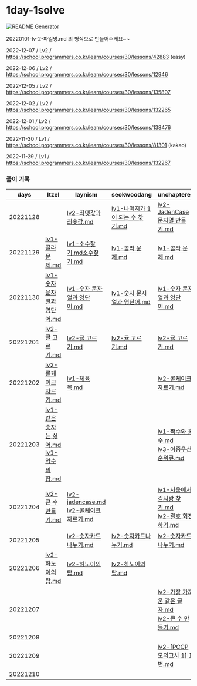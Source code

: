 # 1day-1solve

[![README Generator](https://github.com/Edint-worker/1day-1solve/actions/workflows/generate-readme.yaml/badge.svg)](https://github.com/Edint-worker/1day-1solve/actions/workflows/generate-readme.yaml)

20220101-lv-2-파일명.md 의 형식으로 만들어주세요~~

2022-12-07 / Lv2 / https://school.programmers.co.kr/learn/courses/30/lessons/42883 (easy)

2022-12-06 / Lv2 / https://school.programmers.co.kr/learn/courses/30/lessons/12946

2022-12-05 / Lv2 / https://school.programmers.co.kr/learn/courses/30/lessons/135807

2022-12-02 / Lv2 / https://school.programmers.co.kr/learn/courses/30/lessons/132265

2022-12-01 / Lv2 / https://school.programmers.co.kr/learn/courses/30/lessons/138476

2022-11-30 / Lv1 / https://school.programmers.co.kr/learn/courses/30/lessons/81301 (kakao)

2022-11-29 / Lv1 / https://school.programmers.co.kr/learn/courses/30/lessons/132267

### 풀이 기록

| days | Itzel | laynism | seokwoodang | unchaptered |
| ---- | ----- | ----- | ----- | ----- |
| 20221128 |  | [lv2-최댓값과 최솟값.md](https://github.com/Edint-worker/1day-1solve/blob/main/laynism/20221128-lv-2-%EC%B5%9C%EB%8C%93%EA%B0%92%EA%B3%BC%20%EC%B5%9C%EC%86%9F%EA%B0%92.md) | [lv1-나머지가 1이 되는 수 찾기.md](https://github.com/Edint-worker/1day-1solve/blob/main/seokwoodang/20221128-lv-1-%EB%82%98%EB%A8%B8%EC%A7%80%EA%B0%80%201%EC%9D%B4%20%EB%90%98%EB%8A%94%20%EC%88%98%20%EC%B0%BE%EA%B8%B0.md) | [lv2-JadenCase 문자열 만들기.md](https://github.com/Edint-worker/1day-1solve/blob/main/unchaptered/20221128-lv-2-JadenCase%20%EB%AC%B8%EC%9E%90%EC%97%B4%20%EB%A7%8C%EB%93%A4%EA%B8%B0.md) |
| 20221129 | [lv1-콜라 문제.md](https://github.com/Edint-worker/1day-1solve/blob/main/Itzel/20221129-lv-1-%EC%BD%9C%EB%9D%BC%20%EB%AC%B8%EC%A0%9C.md) | [lv1-소수찾기.md소수찾기.md](https://github.com/Edint-worker/1day-1solve/blob/main/laynism/20221129-lv-1-%EC%86%8C%EC%88%98%EC%B0%BE%EA%B8%B0.md%EC%86%8C%EC%88%98%EC%B0%BE%EA%B8%B0.md) | [lv1-콜라 문제.md](https://github.com/Edint-worker/1day-1solve/blob/main/seokwoodang/20221129-lv-1-%EC%BD%9C%EB%9D%BC%20%EB%AC%B8%EC%A0%9C.md) | [lv1-콜라 문제.md](https://github.com/Edint-worker/1day-1solve/blob/main/unchaptered/20221129-lv-1-%EC%BD%9C%EB%9D%BC%20%EB%AC%B8%EC%A0%9C.md) |
| 20221130 | [lv1-숫자 문자열과 영단어.md](https://github.com/Edint-worker/1day-1solve/blob/main/Itzel/20221130-lv-1-%EC%88%AB%EC%9E%90%20%EB%AC%B8%EC%9E%90%EC%97%B4%EA%B3%BC%20%EC%98%81%EB%8B%A8%EC%96%B4.md) | [lv1-숫자 문자열과 영단어.md](https://github.com/Edint-worker/1day-1solve/blob/main/laynism/20221130-lv-1-%EC%88%AB%EC%9E%90%20%EB%AC%B8%EC%9E%90%EC%97%B4%EA%B3%BC%20%EC%98%81%EB%8B%A8%EC%96%B4.md) | [lv1-숫자 문자열과 영단어.md](https://github.com/Edint-worker/1day-1solve/blob/main/seokwoodang/20221130-lv-1-%EC%88%AB%EC%9E%90%20%EB%AC%B8%EC%9E%90%EC%97%B4%EA%B3%BC%20%EC%98%81%EB%8B%A8%EC%96%B4.md) | [lv1-숫자 문자열과 영단어.md](https://github.com/Edint-worker/1day-1solve/blob/main/unchaptered/20221130-lv-1-%EC%88%AB%EC%9E%90%20%EB%AC%B8%EC%9E%90%EC%97%B4%EA%B3%BC%20%EC%98%81%EB%8B%A8%EC%96%B4.md) |
| 20221201 | [lv2-귤 고르기.md](https://github.com/Edint-worker/1day-1solve/blob/main/Itzel/20221201-lv-2-%EA%B7%A4%20%EA%B3%A0%EB%A5%B4%EA%B8%B0.md) | [lv2-귤 고르기.md](https://github.com/Edint-worker/1day-1solve/blob/main/laynism/20221201-lv-2-%EA%B7%A4%20%EA%B3%A0%EB%A5%B4%EA%B8%B0.md) | [lv2-귤 고르기.md](https://github.com/Edint-worker/1day-1solve/blob/main/seokwoodang/20221201-lv-2-%EA%B7%A4%20%EA%B3%A0%EB%A5%B4%EA%B8%B0.md) | [lv2-귤 고르기.md](https://github.com/Edint-worker/1day-1solve/blob/main/unchaptered/20221201-lv-2-%EA%B7%A4%20%EA%B3%A0%EB%A5%B4%EA%B8%B0.md) |
| 20221202 | [lv2-롤케이크 자르기.md](https://github.com/Edint-worker/1day-1solve/blob/main/Itzel/20221202-lv-2-%EB%A1%A4%EC%BC%80%EC%9D%B4%ED%81%AC%20%EC%9E%90%EB%A5%B4%EA%B8%B0.md) | [lv1-체육복.md](https://github.com/Edint-worker/1day-1solve/blob/main/laynism/20221202-lv-1-%EC%B2%B4%EC%9C%A1%EB%B3%B5.md) |  | [lv2-롤케이크 자르기.md](https://github.com/Edint-worker/1day-1solve/blob/main/unchaptered/20221202-lv-2-%EB%A1%A4%EC%BC%80%EC%9D%B4%ED%81%AC%20%EC%9E%90%EB%A5%B4%EA%B8%B0.md) |
| 20221203 | [lv1-같은 숫자는 싫어.md](https://github.com/Edint-worker/1day-1solve/blob/main/Itzel/20221203-lv-1-%EA%B0%99%EC%9D%80%20%EC%88%AB%EC%9E%90%EB%8A%94%20%EC%8B%AB%EC%96%B4.md)<br>[lv1-약수의 합.md](https://github.com/Edint-worker/1day-1solve/blob/main/Itzel/20221203-lv-1-%EC%95%BD%EC%88%98%EC%9D%98%20%ED%95%A9.md) |  |  | [lv1-짝수와 홀수.md](https://github.com/Edint-worker/1day-1solve/blob/main/unchaptered/20221203-lv-1-%EC%A7%9D%EC%88%98%EC%99%80%20%ED%99%80%EC%88%98.md)<br>[lv3-이중우선순위큐.md](https://github.com/Edint-worker/1day-1solve/blob/main/unchaptered/20221203-lv-3-%EC%9D%B4%EC%A4%91%EC%9A%B0%EC%84%A0%EC%88%9C%EC%9C%84%ED%81%90.md) |
| 20221204 | [lv2-큰 수 만들기.md](https://github.com/Edint-worker/1day-1solve/blob/main/Itzel/20221204-lv-2-%ED%81%B0%20%EC%88%98%20%EB%A7%8C%EB%93%A4%EA%B8%B0.md) | [lv2-jadencase.md](https://github.com/Edint-worker/1day-1solve/blob/main/laynism/20221204-lv-2-jadencase.md)<br>[lv2-롤케이크 자르기.md](https://github.com/Edint-worker/1day-1solve/blob/main/laynism/20221204-lv-2-%EB%A1%A4%EC%BC%80%EC%9D%B4%ED%81%AC%20%EC%9E%90%EB%A5%B4%EA%B8%B0.md) |  | [lv1-서울에서 김서방 찾기.md](https://github.com/Edint-worker/1day-1solve/blob/main/unchaptered/20221204-lv-1-%EC%84%9C%EC%9A%B8%EC%97%90%EC%84%9C%20%EA%B9%80%EC%84%9C%EB%B0%A9%20%EC%B0%BE%EA%B8%B0.md)<br>[lv2-괄호 회전하기.md](https://github.com/Edint-worker/1day-1solve/blob/main/unchaptered/20221204-lv-2-%EA%B4%84%ED%98%B8%20%ED%9A%8C%EC%A0%84%ED%95%98%EA%B8%B0.md) |
| 20221205 |  | [lv2-숫자카드나누기.md](https://github.com/Edint-worker/1day-1solve/blob/main/laynism/20221205-lv-2-%EC%88%AB%EC%9E%90%EC%B9%B4%EB%93%9C%EB%82%98%EB%88%84%EA%B8%B0.md) | [lv2-숫자카드나누기.md](https://github.com/Edint-worker/1day-1solve/blob/main/seokwoodang/20221205-lv-2-%EC%88%AB%EC%9E%90%EC%B9%B4%EB%93%9C%EB%82%98%EB%88%84%EA%B8%B0.md) | [lv2-숫자카드나누기.md](https://github.com/Edint-worker/1day-1solve/blob/main/unchaptered/20221205-lv-2-%EC%88%AB%EC%9E%90%EC%B9%B4%EB%93%9C%EB%82%98%EB%88%84%EA%B8%B0.md) |
| 20221206 | [lv2-하노이의탑.md](https://github.com/Edint-worker/1day-1solve/blob/main/Itzel/20221206-lv-2-%ED%95%98%EB%85%B8%EC%9D%B4%EC%9D%98%ED%83%91.md) | [lv2-하노이의탑.md](https://github.com/Edint-worker/1day-1solve/blob/main/laynism/20221206-lv-2-%ED%95%98%EB%85%B8%EC%9D%B4%EC%9D%98%ED%83%91.md) | [lv2-하노이의탑.md](https://github.com/Edint-worker/1day-1solve/blob/main/seokwoodang/20221206-lv-2-%ED%95%98%EB%85%B8%EC%9D%B4%EC%9D%98%ED%83%91.md) |  |
| 20221207 |  |  |  | [lv2-가장 가까운 같은 글자.md](https://github.com/Edint-worker/1day-1solve/blob/main/unchaptered/20221207-lv-2-%EA%B0%80%EC%9E%A5%20%EA%B0%80%EA%B9%8C%EC%9A%B4%20%EA%B0%99%EC%9D%80%20%EA%B8%80%EC%9E%90.md)<br>[lv2-큰 수 만들기.md](https://github.com/Edint-worker/1day-1solve/blob/main/unchaptered/20221207-lv-2-%ED%81%B0%20%EC%88%98%20%EB%A7%8C%EB%93%A4%EA%B8%B0.md) |
| 20221208 |  |  |  |  |
| 20221209 |  |  |  | [lv2-[PCCP 모의고사 1] 1번.md](https://github.com/Edint-worker/1day-1solve/blob/main/unchaptered/20221209-lv-2-%5BPCCP%20%EB%AA%A8%EC%9D%98%EA%B3%A0%EC%82%AC%201%5D%201%EB%B2%88.md) |
| 20221210 |  |  |  |  |